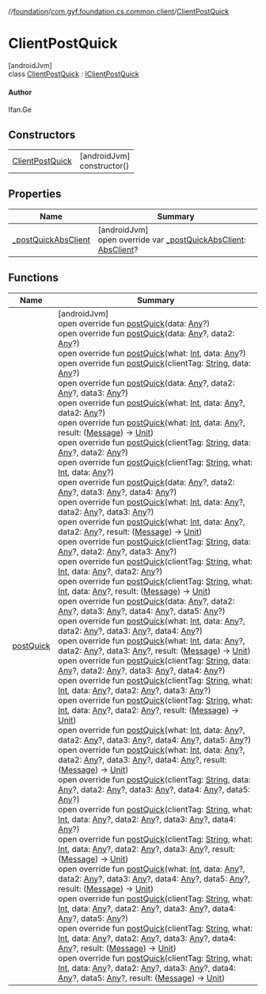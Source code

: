 //[foundation](../../../index.md)/[com.gyf.foundation.cs.common.client](../index.md)/[ClientPostQuick](index.md)

# ClientPostQuick

[androidJvm]\
class [ClientPostQuick](index.md) : [IClientPostQuick](../../com.gyf.foundation.cs.common.client.face/-i-client-post-quick/index.md)

#### Author

Ifan.Ge

## Constructors

| | |
|---|---|
| [ClientPostQuick](-client-post-quick.md) | [androidJvm]<br>constructor() |

## Properties

| Name | Summary |
|---|---|
| [_postQuickAbsClient](_post-quick-abs-client.md) | [androidJvm]<br>open override var [_postQuickAbsClient](_post-quick-abs-client.md): [AbsClient](../-abs-client/index.md)? |

## Functions

| Name | Summary |
|---|---|
| [postQuick](post-quick.md) | [androidJvm]<br>open override fun [postQuick](post-quick.md)(data: [Any](https://kotlinlang.org/api/core/kotlin-stdlib/kotlin/-any/index.html)?)<br>open override fun [postQuick](post-quick.md)(data: [Any](https://kotlinlang.org/api/core/kotlin-stdlib/kotlin/-any/index.html)?, data2: [Any](https://kotlinlang.org/api/core/kotlin-stdlib/kotlin/-any/index.html)?)<br>open override fun [postQuick](post-quick.md)(what: [Int](https://kotlinlang.org/api/core/kotlin-stdlib/kotlin/-int/index.html), data: [Any](https://kotlinlang.org/api/core/kotlin-stdlib/kotlin/-any/index.html)?)<br>open override fun [postQuick](post-quick.md)(clientTag: [String](https://kotlinlang.org/api/core/kotlin-stdlib/kotlin/-string/index.html), data: [Any](https://kotlinlang.org/api/core/kotlin-stdlib/kotlin/-any/index.html)?)<br>open override fun [postQuick](post-quick.md)(data: [Any](https://kotlinlang.org/api/core/kotlin-stdlib/kotlin/-any/index.html)?, data2: [Any](https://kotlinlang.org/api/core/kotlin-stdlib/kotlin/-any/index.html)?, data3: [Any](https://kotlinlang.org/api/core/kotlin-stdlib/kotlin/-any/index.html)?)<br>open override fun [postQuick](post-quick.md)(what: [Int](https://kotlinlang.org/api/core/kotlin-stdlib/kotlin/-int/index.html), data: [Any](https://kotlinlang.org/api/core/kotlin-stdlib/kotlin/-any/index.html)?, data2: [Any](https://kotlinlang.org/api/core/kotlin-stdlib/kotlin/-any/index.html)?)<br>open override fun [postQuick](post-quick.md)(what: [Int](https://kotlinlang.org/api/core/kotlin-stdlib/kotlin/-int/index.html), data: [Any](https://kotlinlang.org/api/core/kotlin-stdlib/kotlin/-any/index.html)?, result: ([Message](https://developer.android.com/reference/kotlin/android/os/Message.html)) -&gt; [Unit](https://kotlinlang.org/api/core/kotlin-stdlib/kotlin/-unit/index.html))<br>open override fun [postQuick](post-quick.md)(clientTag: [String](https://kotlinlang.org/api/core/kotlin-stdlib/kotlin/-string/index.html), data: [Any](https://kotlinlang.org/api/core/kotlin-stdlib/kotlin/-any/index.html)?, data2: [Any](https://kotlinlang.org/api/core/kotlin-stdlib/kotlin/-any/index.html)?)<br>open override fun [postQuick](post-quick.md)(clientTag: [String](https://kotlinlang.org/api/core/kotlin-stdlib/kotlin/-string/index.html), what: [Int](https://kotlinlang.org/api/core/kotlin-stdlib/kotlin/-int/index.html), data: [Any](https://kotlinlang.org/api/core/kotlin-stdlib/kotlin/-any/index.html)?)<br>open override fun [postQuick](post-quick.md)(data: [Any](https://kotlinlang.org/api/core/kotlin-stdlib/kotlin/-any/index.html)?, data2: [Any](https://kotlinlang.org/api/core/kotlin-stdlib/kotlin/-any/index.html)?, data3: [Any](https://kotlinlang.org/api/core/kotlin-stdlib/kotlin/-any/index.html)?, data4: [Any](https://kotlinlang.org/api/core/kotlin-stdlib/kotlin/-any/index.html)?)<br>open override fun [postQuick](post-quick.md)(what: [Int](https://kotlinlang.org/api/core/kotlin-stdlib/kotlin/-int/index.html), data: [Any](https://kotlinlang.org/api/core/kotlin-stdlib/kotlin/-any/index.html)?, data2: [Any](https://kotlinlang.org/api/core/kotlin-stdlib/kotlin/-any/index.html)?, data3: [Any](https://kotlinlang.org/api/core/kotlin-stdlib/kotlin/-any/index.html)?)<br>open override fun [postQuick](post-quick.md)(what: [Int](https://kotlinlang.org/api/core/kotlin-stdlib/kotlin/-int/index.html), data: [Any](https://kotlinlang.org/api/core/kotlin-stdlib/kotlin/-any/index.html)?, data2: [Any](https://kotlinlang.org/api/core/kotlin-stdlib/kotlin/-any/index.html)?, result: ([Message](https://developer.android.com/reference/kotlin/android/os/Message.html)) -&gt; [Unit](https://kotlinlang.org/api/core/kotlin-stdlib/kotlin/-unit/index.html))<br>open override fun [postQuick](post-quick.md)(clientTag: [String](https://kotlinlang.org/api/core/kotlin-stdlib/kotlin/-string/index.html), data: [Any](https://kotlinlang.org/api/core/kotlin-stdlib/kotlin/-any/index.html)?, data2: [Any](https://kotlinlang.org/api/core/kotlin-stdlib/kotlin/-any/index.html)?, data3: [Any](https://kotlinlang.org/api/core/kotlin-stdlib/kotlin/-any/index.html)?)<br>open override fun [postQuick](post-quick.md)(clientTag: [String](https://kotlinlang.org/api/core/kotlin-stdlib/kotlin/-string/index.html), what: [Int](https://kotlinlang.org/api/core/kotlin-stdlib/kotlin/-int/index.html), data: [Any](https://kotlinlang.org/api/core/kotlin-stdlib/kotlin/-any/index.html)?, data2: [Any](https://kotlinlang.org/api/core/kotlin-stdlib/kotlin/-any/index.html)?)<br>open override fun [postQuick](post-quick.md)(clientTag: [String](https://kotlinlang.org/api/core/kotlin-stdlib/kotlin/-string/index.html), what: [Int](https://kotlinlang.org/api/core/kotlin-stdlib/kotlin/-int/index.html), data: [Any](https://kotlinlang.org/api/core/kotlin-stdlib/kotlin/-any/index.html)?, result: ([Message](https://developer.android.com/reference/kotlin/android/os/Message.html)) -&gt; [Unit](https://kotlinlang.org/api/core/kotlin-stdlib/kotlin/-unit/index.html))<br>open override fun [postQuick](post-quick.md)(data: [Any](https://kotlinlang.org/api/core/kotlin-stdlib/kotlin/-any/index.html)?, data2: [Any](https://kotlinlang.org/api/core/kotlin-stdlib/kotlin/-any/index.html)?, data3: [Any](https://kotlinlang.org/api/core/kotlin-stdlib/kotlin/-any/index.html)?, data4: [Any](https://kotlinlang.org/api/core/kotlin-stdlib/kotlin/-any/index.html)?, data5: [Any](https://kotlinlang.org/api/core/kotlin-stdlib/kotlin/-any/index.html)?)<br>open override fun [postQuick](post-quick.md)(what: [Int](https://kotlinlang.org/api/core/kotlin-stdlib/kotlin/-int/index.html), data: [Any](https://kotlinlang.org/api/core/kotlin-stdlib/kotlin/-any/index.html)?, data2: [Any](https://kotlinlang.org/api/core/kotlin-stdlib/kotlin/-any/index.html)?, data3: [Any](https://kotlinlang.org/api/core/kotlin-stdlib/kotlin/-any/index.html)?, data4: [Any](https://kotlinlang.org/api/core/kotlin-stdlib/kotlin/-any/index.html)?)<br>open override fun [postQuick](post-quick.md)(what: [Int](https://kotlinlang.org/api/core/kotlin-stdlib/kotlin/-int/index.html), data: [Any](https://kotlinlang.org/api/core/kotlin-stdlib/kotlin/-any/index.html)?, data2: [Any](https://kotlinlang.org/api/core/kotlin-stdlib/kotlin/-any/index.html)?, data3: [Any](https://kotlinlang.org/api/core/kotlin-stdlib/kotlin/-any/index.html)?, result: ([Message](https://developer.android.com/reference/kotlin/android/os/Message.html)) -&gt; [Unit](https://kotlinlang.org/api/core/kotlin-stdlib/kotlin/-unit/index.html))<br>open override fun [postQuick](post-quick.md)(clientTag: [String](https://kotlinlang.org/api/core/kotlin-stdlib/kotlin/-string/index.html), data: [Any](https://kotlinlang.org/api/core/kotlin-stdlib/kotlin/-any/index.html)?, data2: [Any](https://kotlinlang.org/api/core/kotlin-stdlib/kotlin/-any/index.html)?, data3: [Any](https://kotlinlang.org/api/core/kotlin-stdlib/kotlin/-any/index.html)?, data4: [Any](https://kotlinlang.org/api/core/kotlin-stdlib/kotlin/-any/index.html)?)<br>open override fun [postQuick](post-quick.md)(clientTag: [String](https://kotlinlang.org/api/core/kotlin-stdlib/kotlin/-string/index.html), what: [Int](https://kotlinlang.org/api/core/kotlin-stdlib/kotlin/-int/index.html), data: [Any](https://kotlinlang.org/api/core/kotlin-stdlib/kotlin/-any/index.html)?, data2: [Any](https://kotlinlang.org/api/core/kotlin-stdlib/kotlin/-any/index.html)?, data3: [Any](https://kotlinlang.org/api/core/kotlin-stdlib/kotlin/-any/index.html)?)<br>open override fun [postQuick](post-quick.md)(clientTag: [String](https://kotlinlang.org/api/core/kotlin-stdlib/kotlin/-string/index.html), what: [Int](https://kotlinlang.org/api/core/kotlin-stdlib/kotlin/-int/index.html), data: [Any](https://kotlinlang.org/api/core/kotlin-stdlib/kotlin/-any/index.html)?, data2: [Any](https://kotlinlang.org/api/core/kotlin-stdlib/kotlin/-any/index.html)?, result: ([Message](https://developer.android.com/reference/kotlin/android/os/Message.html)) -&gt; [Unit](https://kotlinlang.org/api/core/kotlin-stdlib/kotlin/-unit/index.html))<br>open override fun [postQuick](post-quick.md)(what: [Int](https://kotlinlang.org/api/core/kotlin-stdlib/kotlin/-int/index.html), data: [Any](https://kotlinlang.org/api/core/kotlin-stdlib/kotlin/-any/index.html)?, data2: [Any](https://kotlinlang.org/api/core/kotlin-stdlib/kotlin/-any/index.html)?, data3: [Any](https://kotlinlang.org/api/core/kotlin-stdlib/kotlin/-any/index.html)?, data4: [Any](https://kotlinlang.org/api/core/kotlin-stdlib/kotlin/-any/index.html)?, data5: [Any](https://kotlinlang.org/api/core/kotlin-stdlib/kotlin/-any/index.html)?)<br>open override fun [postQuick](post-quick.md)(what: [Int](https://kotlinlang.org/api/core/kotlin-stdlib/kotlin/-int/index.html), data: [Any](https://kotlinlang.org/api/core/kotlin-stdlib/kotlin/-any/index.html)?, data2: [Any](https://kotlinlang.org/api/core/kotlin-stdlib/kotlin/-any/index.html)?, data3: [Any](https://kotlinlang.org/api/core/kotlin-stdlib/kotlin/-any/index.html)?, data4: [Any](https://kotlinlang.org/api/core/kotlin-stdlib/kotlin/-any/index.html)?, result: ([Message](https://developer.android.com/reference/kotlin/android/os/Message.html)) -&gt; [Unit](https://kotlinlang.org/api/core/kotlin-stdlib/kotlin/-unit/index.html))<br>open override fun [postQuick](post-quick.md)(clientTag: [String](https://kotlinlang.org/api/core/kotlin-stdlib/kotlin/-string/index.html), data: [Any](https://kotlinlang.org/api/core/kotlin-stdlib/kotlin/-any/index.html)?, data2: [Any](https://kotlinlang.org/api/core/kotlin-stdlib/kotlin/-any/index.html)?, data3: [Any](https://kotlinlang.org/api/core/kotlin-stdlib/kotlin/-any/index.html)?, data4: [Any](https://kotlinlang.org/api/core/kotlin-stdlib/kotlin/-any/index.html)?, data5: [Any](https://kotlinlang.org/api/core/kotlin-stdlib/kotlin/-any/index.html)?)<br>open override fun [postQuick](post-quick.md)(clientTag: [String](https://kotlinlang.org/api/core/kotlin-stdlib/kotlin/-string/index.html), what: [Int](https://kotlinlang.org/api/core/kotlin-stdlib/kotlin/-int/index.html), data: [Any](https://kotlinlang.org/api/core/kotlin-stdlib/kotlin/-any/index.html)?, data2: [Any](https://kotlinlang.org/api/core/kotlin-stdlib/kotlin/-any/index.html)?, data3: [Any](https://kotlinlang.org/api/core/kotlin-stdlib/kotlin/-any/index.html)?, data4: [Any](https://kotlinlang.org/api/core/kotlin-stdlib/kotlin/-any/index.html)?)<br>open override fun [postQuick](post-quick.md)(clientTag: [String](https://kotlinlang.org/api/core/kotlin-stdlib/kotlin/-string/index.html), what: [Int](https://kotlinlang.org/api/core/kotlin-stdlib/kotlin/-int/index.html), data: [Any](https://kotlinlang.org/api/core/kotlin-stdlib/kotlin/-any/index.html)?, data2: [Any](https://kotlinlang.org/api/core/kotlin-stdlib/kotlin/-any/index.html)?, data3: [Any](https://kotlinlang.org/api/core/kotlin-stdlib/kotlin/-any/index.html)?, result: ([Message](https://developer.android.com/reference/kotlin/android/os/Message.html)) -&gt; [Unit](https://kotlinlang.org/api/core/kotlin-stdlib/kotlin/-unit/index.html))<br>open override fun [postQuick](post-quick.md)(what: [Int](https://kotlinlang.org/api/core/kotlin-stdlib/kotlin/-int/index.html), data: [Any](https://kotlinlang.org/api/core/kotlin-stdlib/kotlin/-any/index.html)?, data2: [Any](https://kotlinlang.org/api/core/kotlin-stdlib/kotlin/-any/index.html)?, data3: [Any](https://kotlinlang.org/api/core/kotlin-stdlib/kotlin/-any/index.html)?, data4: [Any](https://kotlinlang.org/api/core/kotlin-stdlib/kotlin/-any/index.html)?, data5: [Any](https://kotlinlang.org/api/core/kotlin-stdlib/kotlin/-any/index.html)?, result: ([Message](https://developer.android.com/reference/kotlin/android/os/Message.html)) -&gt; [Unit](https://kotlinlang.org/api/core/kotlin-stdlib/kotlin/-unit/index.html))<br>open override fun [postQuick](post-quick.md)(clientTag: [String](https://kotlinlang.org/api/core/kotlin-stdlib/kotlin/-string/index.html), what: [Int](https://kotlinlang.org/api/core/kotlin-stdlib/kotlin/-int/index.html), data: [Any](https://kotlinlang.org/api/core/kotlin-stdlib/kotlin/-any/index.html)?, data2: [Any](https://kotlinlang.org/api/core/kotlin-stdlib/kotlin/-any/index.html)?, data3: [Any](https://kotlinlang.org/api/core/kotlin-stdlib/kotlin/-any/index.html)?, data4: [Any](https://kotlinlang.org/api/core/kotlin-stdlib/kotlin/-any/index.html)?, data5: [Any](https://kotlinlang.org/api/core/kotlin-stdlib/kotlin/-any/index.html)?)<br>open override fun [postQuick](post-quick.md)(clientTag: [String](https://kotlinlang.org/api/core/kotlin-stdlib/kotlin/-string/index.html), what: [Int](https://kotlinlang.org/api/core/kotlin-stdlib/kotlin/-int/index.html), data: [Any](https://kotlinlang.org/api/core/kotlin-stdlib/kotlin/-any/index.html)?, data2: [Any](https://kotlinlang.org/api/core/kotlin-stdlib/kotlin/-any/index.html)?, data3: [Any](https://kotlinlang.org/api/core/kotlin-stdlib/kotlin/-any/index.html)?, data4: [Any](https://kotlinlang.org/api/core/kotlin-stdlib/kotlin/-any/index.html)?, result: ([Message](https://developer.android.com/reference/kotlin/android/os/Message.html)) -&gt; [Unit](https://kotlinlang.org/api/core/kotlin-stdlib/kotlin/-unit/index.html))<br>open override fun [postQuick](post-quick.md)(clientTag: [String](https://kotlinlang.org/api/core/kotlin-stdlib/kotlin/-string/index.html), what: [Int](https://kotlinlang.org/api/core/kotlin-stdlib/kotlin/-int/index.html), data: [Any](https://kotlinlang.org/api/core/kotlin-stdlib/kotlin/-any/index.html)?, data2: [Any](https://kotlinlang.org/api/core/kotlin-stdlib/kotlin/-any/index.html)?, data3: [Any](https://kotlinlang.org/api/core/kotlin-stdlib/kotlin/-any/index.html)?, data4: [Any](https://kotlinlang.org/api/core/kotlin-stdlib/kotlin/-any/index.html)?, data5: [Any](https://kotlinlang.org/api/core/kotlin-stdlib/kotlin/-any/index.html)?, result: ([Message](https://developer.android.com/reference/kotlin/android/os/Message.html)) -&gt; [Unit](https://kotlinlang.org/api/core/kotlin-stdlib/kotlin/-unit/index.html)) |